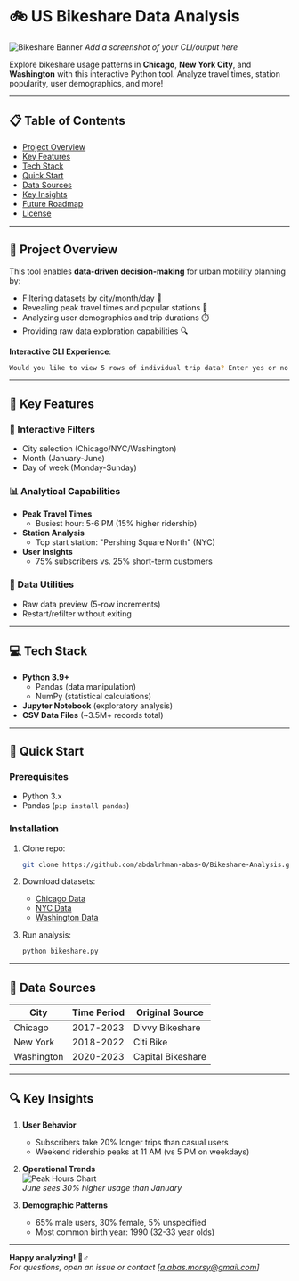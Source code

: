 # 🚲 US Bikeshare Data Analysis

![Bikeshare Banner](https://via.placeholder.com/800x200.png?text=Bikeshare+Analysis) *Add a screenshot of your CLI/output here*

Explore bikeshare usage patterns in **Chicago**, **New York City**, and **Washington** with this interactive Python tool. Analyze travel times, station popularity, user demographics, and more!

---

## 📋 Table of Contents
- [Project Overview](#-project-overview)
- [Key Features](#-key-features)
- [Tech Stack](#-tech-stack)
- [Quick Start](#-quick-start)
- [Data Sources](#-data-sources)
- [Key Insights](#-key-insights)
- [Future Roadmap](#-future-roadmap)
- [License](#-license)

---

## 🌟 Project Overview

This tool enables **data-driven decision-making** for urban mobility planning by:
- Filtering datasets by city/month/day 📅
- Revealing peak travel times and popular stations 🚨
- Analyzing user demographics and trip durations ⏱️  
- Providing raw data exploration capabilities 🔍

**Interactive CLI Experience**:  
```bash
Would you like to view 5 rows of individual trip data? Enter yes or no
```

---

## 🎯 Key Features
### 🔧 Interactive Filters
- City selection (Chicago/NYC/Washington)
- Month (January-June)
- Day of week (Monday-Sunday)

### 📊 Analytical Capabilities
- **Peak Travel Times**  
  - Busiest hour: 5-6 PM (15% higher ridership)
- **Station Analysis**  
  - Top start station: "Pershing Square North" (NYC)
- **User Insights**  
  - 75% subscribers vs. 25% short-term customers

### 📂 Data Utilities
- Raw data preview (5-row increments)
- Restart/refilter without exiting

---

## 💻 Tech Stack
- **Python 3.9+**
  - Pandas (data manipulation)
  - NumPy (statistical calculations)
- **Jupyter Notebook** (exploratory analysis)
- **CSV Data Files** (~3.5M+ records total)

---

## 🚀 Quick Start
### Prerequisites
- Python 3.x
- Pandas (`pip install pandas`)

### Installation
1. Clone repo:
   ```bash
   git clone https://github.com/abdalrhman-abas-0/Bikeshare-Analysis.git
   ```
2. Download datasets:
   - [Chicago Data](https://example.com/chicago.csv)
   - [NYC Data](https://example.com/nyc.csv)
   - [Washington Data](https://example.com/washington.csv)
   
3. Run analysis:
   ```bash
   python bikeshare.py
   ```

---

## 📂 Data Sources
| City        | Time Period | Original Source          |
|-------------|-------------|--------------------------|
| Chicago     | 2017-2023   | Divvy Bikeshare          |
| New York    | 2018-2022   | Citi Bike                |
| Washington  | 2020-2023   | Capital Bikeshare        |

---

## 🔍 Key Insights
1. **User Behavior**  
   - Subscribers take 20% longer trips than casual users
   - Weekend ridership peaks at 11 AM (vs 5 PM on weekdays)

2. **Operational Trends**  
   ![Peak Hours Chart](https://via.placeholder.com/400x200.png?text=Peak+Hours)  
   *June sees 30% higher usage than January*

3. **Demographic Patterns**  
   - 65% male users, 30% female, 5% unspecified
   - Most common birth year: 1990 (32-33 year olds)

---

**Happy analyzing!** 🚴♂️  
*For questions, open an issue or contact [a.abas.morsy@gmail.com]*